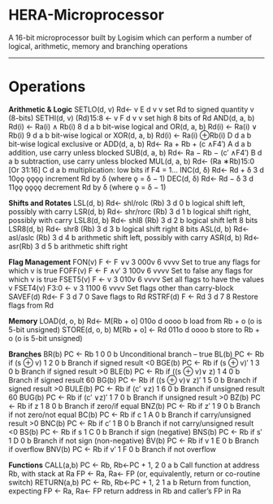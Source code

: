 # HERA-Microprocessor
A 16-bit microprocessor built by Logisim which can perform a number of logical, arithmetic, memory and branching operations 

---------------------
# Operations

**Arithmetic & Logic**
SETLO(d, v) Rd← v E d v v set Rd to signed quantity v (8-bits)
SETHI(d, v) (Rd)15:8 ← v F d v v set high 8 bits of Rd
AND(d, a, b) Rd(i) ← Ra(i) ∧ Rb(i) 8 d a b bit-wise logical and
OR(d, a, b) Rd(i) ← Ra(i) ∨ Rb(i) 9 d a b bit-wise logical or
XOR(d, a, b) Rd(i) ← Ra(i) ⊕Rb(i) D d a b bit-wise logical exclusive or
ADD(d, a, b) Rd← Ra + Rb + (c ∧F4′) A d a b addition, use carry unless blocked
SUB(d, a, b) Rd← Ra − Rb − (c′ ∧F4′) B d a b subtraction, use carry unless blocked
MUL(d, a, b) Rd← (Ra ∗Rb)15:0 [Or 31:16] C d a b multiplication: low bits if F4 = 1...
INC(d, δ) Rd← Rd + δ 3 d 10ǫǫ ǫǫǫǫ increment Rd by δ (where ǫ = δ − 1)
DEC(d, δ) Rd← Rd − δ 3 d 11ǫǫ ǫǫǫǫ decrement Rd by δ (where ǫ = δ − 1)

**Shifts and Rotates**
LSL(d, b) Rd← shl/rolc (Rb) 3 d 0 b logical shift left, possibly with carry
LSR(d, b) Rd← shr/rorc (Rb) 3 d 1 b logical shift right, possibly with carry
LSL8(d, b) Rd← shl8 (Rb) 3 d 2 b logical shift left 8 bits
LSR8(d, b) Rd← shr8 (Rb) 3 d 3 b logical shift right 8 bits
ASL(d, b) Rd← asl/aslc (Rb) 3 d 4 b arithmetic shift left, possibly with carry
ASR(d, b) Rd← asr(Rb) 3 d 5 b arithmetic shift right

**Flag Management**
FON(v) F ← F ∨v 3 000v 6 vvvv Set to true any flags for which v is true
FOFF(v) F ← F ∧v′ 3 100v 6 vvvv Set to false any flags for which v is true
FSET5(v) F ← v 3 010v 6 vvvv Set all flags to have the values v
FSET4(v) F3:0 ← v 3 1100 6 vvvv Set flags other than carry-block
SAVEF(d) Rd← F 3 d 7 0 Save flags to Rd
RSTRF(d) F ← Rd 3 d 7 8 Restore flags from Rd

**Memory**
LOAD(d, o, b) Rd← M[Rb + o] 010o d oooo b load from Rb + o (o is 5-bit unsigned)
STORE(d, o, b) M[Rb + o] ← Rd 011o d oooo b store to Rb + o (o is 5-bit unsigned)

**Branches**
BR(b) PC ← Rb 1 0 0 b Unconditional branch – true
BL(b) PC ← Rb if (s ⊕ v) 1 2 0 b Branch if signed result <0
BGE(b) PC ← Rb if (s ⊕ v)′ 1 3 0 b Branch if signed result >0
BLE(b) PC ← Rb if ((s ⊕ v)∨ z) 1 4 0 b Branch if signed result 60
BG(b) PC ← Rb if ((s ⊕ v)∨ z)′ 1 5 0 b Branch if signed result >0
BULE(b) PC ← Rb if (c′ ∨z) 1 6 0 b Branch if unsigned result 60
BUG(b) PC ← Rb if (c′ ∨z)′ 1 7 0 b Branch if unsigned result >0
BZ(b) PC ← Rb if z 1 8 0 b Branch if zero/if equal
BNZ(b) PC ← Rb if z′ 1 9 0 b Branch if not zero/not equal
BC(b) PC ← Rb if c 1 A 0 b Branch if carry/unsigned result >0
BNC(b) PC ← Rb if c′ 1 B 0 b Branch if not carry/unsigned result <0
BS(b) PC ← Rb if s 1 C 0 b Branch if sign (negative)
BNS(b) PC ← Rb if s′ 1 D 0 b Branch if not sign (non-negative)
BV(b) PC ← Rb if v 1 E 0 b Branch if overflow
BNV(b) PC ← Rb if v′ 1 F 0 b Branch if not overflow

**Functions**
CALL(a,b) PC ← Rb, Rb←PC + 1, 2 0 a b Call function at address Rb, with stack at Ra
FP ← Ra, Ra← FP (or, equivalently, return or co-routine switch)
RETURN(a,b) PC ← Rb, Rb←PC + 1, 2 1 a b Return from function, expecting
FP ← Ra, Ra← FP return address in Rb and caller’s FP in Ra




